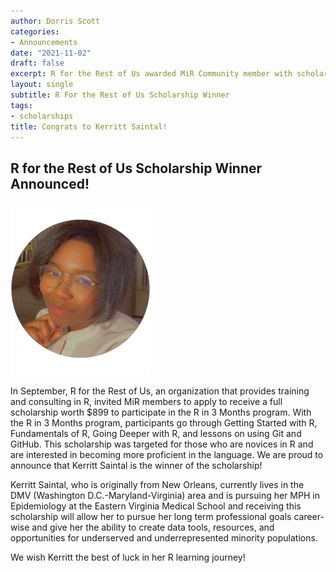 ```yaml
---
author: Dorris Scott
categories:
- Announcements
date: "2021-11-02"
draft: false
excerpt: R for the Rest of Us awarded MiR Community member with scholarship.
layout: single
subtitle: R For the Rest of Us Scholarship Winner
tags:
- scholarships
title: Congrats to Kerritt Saintal!
---
```

## R for the Rest of Us Scholarship Winner Announced!

![](kerrit_profile.png)

In September,  R for the Rest of Us, an organization that provides training and consulting in R,  invited MiR members to apply to receive a full scholarship worth $899 to participate in the R in 3 Months program. With the R in 3 Months program, participants go through Getting Started with R, Fundamentals of R, Going Deeper with R, and lessons on using Git and GitHub. This scholarship was targeted for those who are novices in R and are interested in becoming more proficient in the language. We are proud to announce that Kerritt Saintal is the winner of the scholarship!


Kerritt Saintal, who is originally from New Orleans, currently lives in the DMV (Washington D.C.-Maryland-Virginia) area and is pursuing her MPH in Epidemiology at the Eastern Virginia Medical School and receiving this scholarship will allow her to pursue her long term professional goals career-wise and give her the ability to create data tools, resources, and opportunities for underserved and underrepresented minority populations.

We wish Kerritt the best of luck in her R learning journey!
